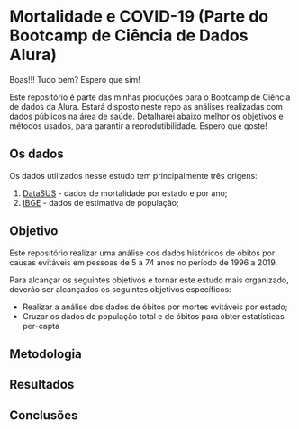 # Mortalidade e COVID-19 (Parte do Bootcamp de Ciência de Dados Alura)

Boas!!! Tudo bem? Espero que sim!

Este repositório é parte das minhas produções para o Bootcamp de Ciência de dados da Alura. Estará disposto neste repo as análises realizadas com dados públicos na área de saúde. Detalharei abaixo melhor os objetivos e métodos usados, para garantir a reprodutibilidade. Espero que goste!


## Os dados

Os dados utilizados nesse estudo tem principalmente três origens:
1. [DataSUS](http://www2.datasus.gov.br/DATASUS/index.php?area) - dados de mortalidade por estado e por ano;
2. [IBGE](https://www.ibge.gov.br/estatisticas/sociais/populacao/9103-estimativas-de-populacao.html?=&t=resultados) - dados de estimativa de população; 

## Objetivo
Este repositório realizar uma análise dos dados históricos de óbitos por causas evitáveis em pessoas de 5 a 74 anos no período de 1996 a 2019.

Para alcançar os seguintes objetivos e tornar este estudo mais organizado, deverão ser alcançados os seguintes objetivos específicos:
- Realizar a análise dos dados de óbitos por mortes evitáveis por estado;
- Cruzar os dados de população total e de óbitos para obter estatísticas per-capta

## Metodologia

## Resultados

## Conclusões


